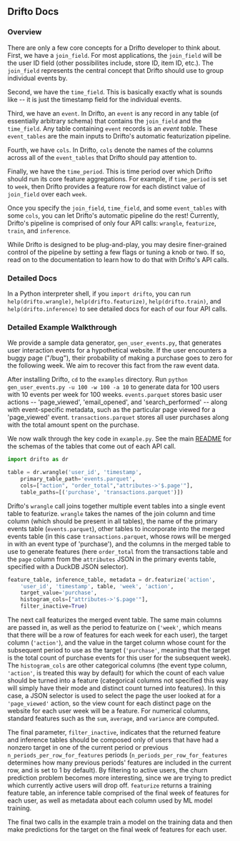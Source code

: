 ## Drifto Docs

### Overview

There are only a few core concepts for a Drifto developer to think about. First, we have a `join_field`. For most applications, the `join_field` will be the user ID field (other possibilites include, store ID, item ID, etc.). The `join_field` represents the central concept that Drifto should use to group individual events by.

Second, we have the `time_field`. This is basically exactly what is sounds like -- it is just the timestamp field for the individual events.

Third, we have an `event`. In Drifto, an `event` is any record in any table (of essentially arbitrary schema) that contains the `join_field` and the `time_field`. Any table containing `event` records is an *event table*. These `event_tables` are the main inputs to Drifto's automatic featurization pipeline.

Fourth, we have `cols`. In Drifto, `cols` denote the names of the columns across all of the `event_tables` that Drifto should pay attention to.

Finally, we have the `time_period`. This is time period over which Drifto should run its core feature aggregations. For example, if `time_period` is set to `week`, then Drifto provides a feature row for each distinct value of `join_field` over each `week`.

Once you specify the `join_field`, `time_field`, and some `event_tables` with some `cols`, you can let Drifto's automatic pipeline do the rest! Currently, Drifto's pipeline is comprised of only four API calls: `wrangle`, `featurize`, `train`, and `inference`.

While Drifto is designed to be plug-and-play, you may desire finer-grained control of the pipeline by setting a few flags or tuning a knob or two. If so, read on to the documentation to learn how to do that with Drifto's API calls.

### Detailed Docs

In a Python interpreter shell, if you `import drifto`, you can run `help(drifto.wrangle)`,
`help(drifto.featurize)`, `help(drifto.train)`, and `help(drifto.inference)` to see detailed
docs for each of our four API calls.

### Detailed Example Walkthrough

We provide a sample data generator, `gen_user_events.py`, that generates user interaction
events for a hypothetical website. If the user encounters a buggy page ("/bug"), their
probability of making a purchase goes to zero for the following week.
We aim to recover this fact from the raw event data.

After installing Drifto, `cd` to the `examples` directory. Run `python gen_user_events.py -u 100 -w 100 -a 10`
to generate data for 100 users with 10 events per week for 100 weeks. `events.parquet` stores basic
user actions -- 'page\_viewed', 'email\_opened', and 'search\_performed' -- along with event-specific
metadata, such as the particular page viewed for a 'page\_viewed' event. `transactions.parquet` stores
all user purchases along with the total amount spent on the purchase.

We now walk through the key code in `example.py`. See the main [README](../README.md) for the schemas
of the tables that come out of each API call.

```python
import drifto as dr

table = dr.wrangle('user_id', 'timestamp',
    primary_table_path='events.parquet',
    cols=["action", "order_total","attributes->'$.page'"],
    table_paths=[('purchase', 'transactions.parquet')])
```

Drifto's `wrangle` call joins together multiple event tables into a single event
table to featurize.
`wrangle` takes the names of the join column and time column (which should be present in all tables), the
name of the primary events table (`events.parquet`), other tables to incorporate into the
merged events table (in this case `transactions.parquet`, whose rows will be merged in with
an event type of 'purchase'), and the columns in the merged table to use to generate features (here `order_total`
from the transactions table and the `page` column from the `attributes` JSON in the primary events table,
specified with a DuckDB JSON selector).

```python
feature_table, inference_table, metadata = dr.featurize('action', 
    'user_id', 'timestamp', table, 'week', 'action',
    target_value='purchase',
    histogram_cols=["attributes->'$.page'"],
    filter_inactive=True)
```

The next call featurizes the merged event table. The same main columns are passed in, as well as the
period to featurize on (`'week'`, which means that there will be a row of features for each week
for each user), the target column (`'action'`), and the value in the target column whose count for
the subsequent period to use as the target (`'purchase'`, meaning that the target is the total count of
purchase events for this user for the subsequent week). The `histogram_cols` are other categorical columns
(the event type column, `'action'`, is treated this way by default) for which the count of each value should be
turned into a feature (categorical columns not specified this way will simply have their mode and distinct count
turned into features). In this case, a JSON selector is used to select the page the user looked at for a `'page_viewed'`
action, so the view count for each distinct page on the website for each user week will be a feature. For numerical
columns, standard features such as the `sum`, `average`, and `variance` are computed.

The final parameter,
`filter_inactive`, indicates that the returned feature and inference tables should be composed only of users that
have had a nonzero target in one of the current period or previous `n_periods_per_row_for_features` periods
(`n_periods_per_row_for_features` determines how many previous periods' features are included in the current row,
and is set to 1 by default). By filtering to active users, the churn prediction problem becomes more interesting, since
we are trying to predict which currently active users will drop off. `featurize` returns a training feature table,
an inference table
comprised of the final week of features for each user, as well as metadata about each column used by
ML model training.

The final two calls in the example train a model on the training data and then make predictions for the target
on the final week of features for each user.
